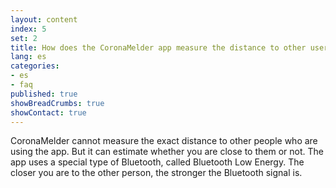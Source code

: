 ```yaml
---
layout: content
index: 5
set: 2
title: How does the CoronaMelder app measure the distance to other users of the app?
lang: es
categories:
- es
- faq
published: true
showBreadCrumbs: true
showContact: true
---
```


CoronaMelder cannot measure the exact distance to other people who are using the app. But it can estimate whether you are close to them or not.
The app uses a special type of Bluetooth, called Bluetooth Low Energy. The closer you are to the other person, the stronger the Bluetooth signal is.

